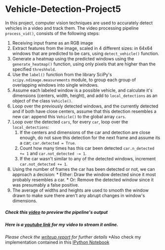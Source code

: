 # Vehicle-Detection-Project5
In this project, computer vision techniques are used to accurately detect vehicles in a video and track them. 
The video processing pipeline ``process_vid()``, consists of the following steps:
  1. Receiving input frame as an RGB image
  2. Extract features from the image, scaled in 4 different sizes: in 64x64 windows that are predicted to be cars, using `detect_vehicle()` function.
  3. Generate a heatmap using the predicted windows using the `generate_heatmap()` function, using only pixels that are higher than the specified `threshhold`.
  4. Use the `label()` function from the library SciPy's `scipy.ndimage.measurements` module, to group each group of overlapping windows into single windows.
  5. Assume each labeled window is a possible vehicle, and calculate it's dimensions (centers, width, height), and add to `local_detections` as an object of the class `Vehicle()`.
  6. Loop over the previously detected windows, and the currently detected and if both have close centers, assume that this detection resembles a new car: append this `Vehicle()` to the global array `cars`.
  7. Loop over the detected `cars`, for every `car`, loop over the `local_detections`:
      1. If the centers and dimensions of the car and detection are close enough, do not save this detection for the next frame and assume its a car; `car.detected = True`.
      2. Count how many times has this car been detected `car.n_detected += 1` and `car.not_detected -= 1`.
      3. If the car wasn't similar to any of the detected windows, increment `car.not_detected += 1`.
  8. Using the number of frames the car has been detected or not, we can approach a decision:
    * Either: Draw the window detected since it most probably resembles a car.
    * Or: Remove the detected window since it was presumably a false positive.
  9. The average of widths and heights are used to smooth the window drawn to make sure there aren't any abrupt changes in window's dimensions.
      
##### Check this [video](./project_output.mp4) to preview the pipeline's output
##### Here is a [youtube link](https://youtu.be/EJKQoRARQeA) for my video to stream it online.

*Please check the [writeup report](./writeup_report.md) for further details*
*Also check my implementation contained in this [IPython Notebook](./Vehicle_Detection_Project5.ipynb)
